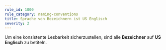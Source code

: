 ```yaml
---
rule_id: 1000
rule_category: naming-conventions
title: Sprache von Bezeichnern ist US Englisch
severity: 2
---
```

Um eine konsistente Lesbarkeit sicherzustellen, sind alle **Bezeichner** auf **US Englisch** zu betiteln.
